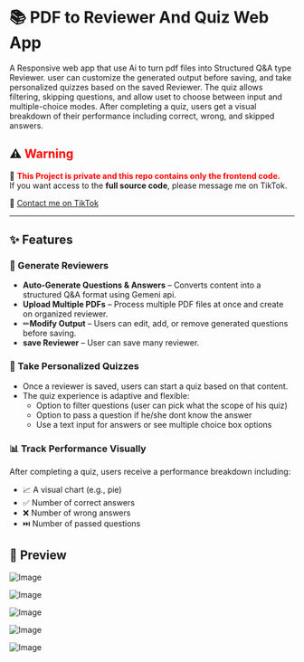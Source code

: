 # 📚 PDF to Reviewer And Quiz Web App

A Responsive web app that use Ai to turn pdf files into Structured Q&A type Reviewer. user can customize the generated output before saving, and take personalized quizzes based on the saved Reviewer. The quiz allows filtering, skipping questions, and allow uset to choose between input and multiple-choice modes. After completing a quiz, users get a visual breakdown of their performance including correct, wrong, and skipped answers.


## ⚠️ <span style="color:red">Warning</span>  

🚨 <span style="color:red">**This Project is private and this repo contains only the frontend code.**</span>  
If you want access to the **full source code**, please message me on TikTok.  

🔗 [Contact me on TikTok](https://www.tiktok.com/@krelq)  


---


## ✨ Features

### 🧠 Generate Reviewers
- **Auto-Generate Questions & Answers** – Converts content into a structured Q&A format using Gemeni api.
- **Upload Multiple PDFs** – Process multiple PDF files at once and create on organized reviewer.
- ✏**Modify Output** – Users can edit, add, or remove generated questions before saving.
- **save Reviewer** – User can save many reviewer.

### 🎯 Take Personalized Quizzes
- Once a reviewer is saved, users can start a quiz based on that content.
- The quiz experience is adaptive and flexible:
  - Option to filter questions (user can pick what the scope of his quiz)
  - Option to pass a question if he/she dont know the answer
  - Use a text input for answers or see multiple choice box options

### 📊 Track Performance Visually
After completing a quiz, users receive a performance breakdown including:
- 📈 A visual chart (e.g., pie)
- ✅ Number of correct answers
- ❌ Number of wrong answers
- ⏭️ Number of passed questions






## 📸 Preview  
![Image](https://github.com/user-attachments/assets/c7358c44-e113-487c-8eae-c5ba87144877)

![Image](https://github.com/user-attachments/assets/f7f2b364-9da7-454e-86e3-cd0b4055358d)

![Image](https://github.com/user-attachments/assets/198c1270-2c24-49b8-b5ed-71e2cfb8e685)

![Image](https://github.com/user-attachments/assets/c305f524-f060-4766-947b-f8d76019d827)

![Image](https://github.com/user-attachments/assets/219cd396-352a-49dd-b652-b05f10465ce8)
